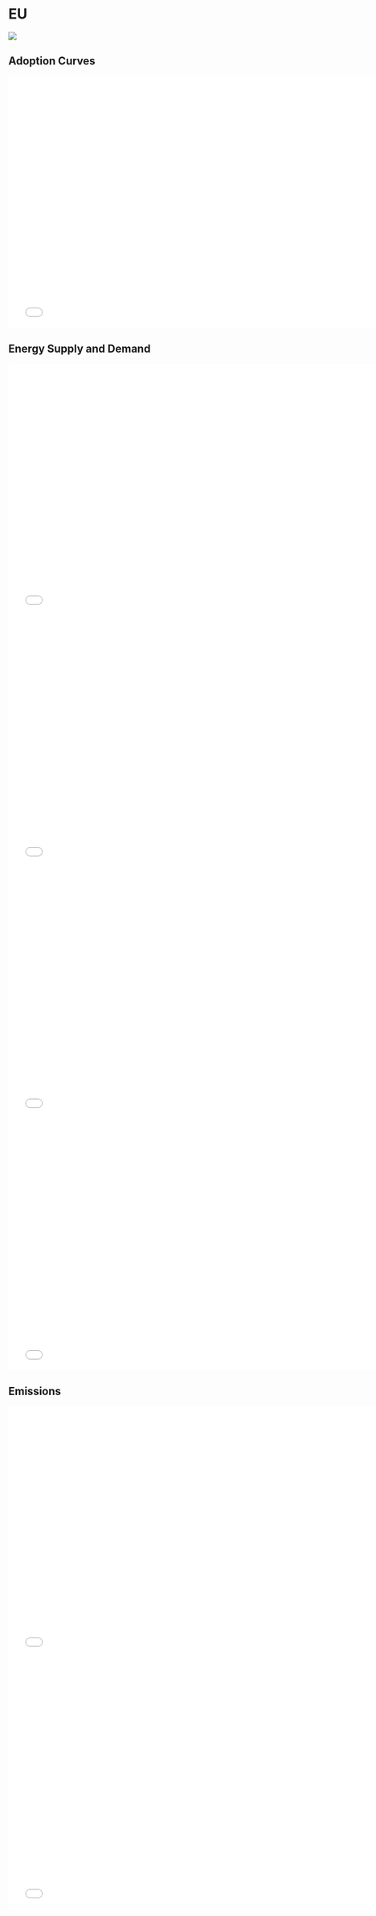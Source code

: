



# EU 
  
![](../region%20maps/EU.png)  
  
  

## Adoption Curves
<iframe id='igraph' scrolling='no' style='border:none' seamless='seamless' src= "scurves-EU.html" height='500' width='150%'></iframe>  

## Energy Supply and Demand
<iframe id='igraph' scrolling='no' style='border:none' seamless='seamless' src= "demand-baseline-EU.html" height='500' width='150%'></iframe>  
<iframe id='igraph' scrolling='no' style='border:none' seamless='seamless' src= "supply-baseline-EU.html" height='500' width='150%'></iframe>  
<iframe id='igraph' scrolling='no' style='border:none' seamless='seamless' src= "demand-pathway-EU.html" height='500' width='150%'></iframe>  
<iframe id='igraph' scrolling='no' style='border:none' seamless='seamless' src= "supply-pathway-EU.html" height='500' width='150%'></iframe>  
  

## Emissions
<iframe id='igraph' scrolling='no' style='border:none' seamless='seamless' src= "mwedges-EU.html" height='500' width='150%'></iframe>  
<iframe id='igraph' scrolling='no' style='border:none' seamless='seamless' src= "em1-EU.html" height='500' width='150%'></iframe>  
